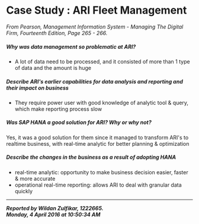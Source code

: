 # Case Study : ARI Fleet Management

*From Pearson, Management Information System - Managing The Digital Firm, Fourteenth Edition, Page 265 - 266.*

##### Why was data management so problematic at ARI?
- A lot of data need to be processed, and it consisted of more than 1 type of data and the amount is huge

##### Describe ARI's earlier capabilities for data analysis and reporting and their impact on business
- They require power user with good knowledge of analytic tool & query, which make reporting process slow

##### Was SAP HANA a good solution for ARI? Why or why not?
Yes, it was a good solution for them since it managed to transform ARI's to realtime business, with real-time analytic for better planning & optimization

##### Describe the changes in the business as a result of adopting HANA
- real-time analytic: opportunity to make business decision easier, faster & more accurate
- operational real-time reporting: allows ARI to deal with granular data quickly

---
***Reported by Wildan Zulfikar, 1222665.***  
***Monday, 4 April 2016 at 10:50:34 AM***